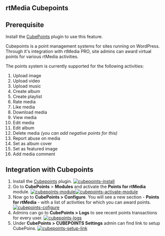 ## rtMedia Cubepoints


## Prerequisite


Install the [CubePoints](http://wordpress.org/plugins/cubepoints/) plugin to use this feature.

Cubepoints is a point management systems for sites running on WordPress. Through it's integration with rtMedia PRO, site admins can award virtual points for various rtMedia activities.

The points system is currently supported for the following activities:

  1. Upload image
  2. Upload video
  3. Upload music
  4. Create album
  5. Create playlist
  6. Rate media
  7. Like media
  8. Download media
  9. View media
  10. Edit media
  11. Edit album
  12. Delete media _(you can add negative points for this)_
  13. Report abuse on media
  14. Set as album cover
  15. Set as featured image
  16. Add media comment


## Integration with Cubepoints


1. Install the [Cubepoints](http://wordpress.org/plugins/cubepoints/) plugin.
[![cubepoints-install](https://rtcamp.com/wp-content/uploads/2013/10/cubepoints-install_thumb.png)](https://rtcamp.com/wp-content/uploads/2013/10/cubepoints-install_thumb.png)
2. Go to **CubePoints** > **Modules** and activate the **Points for rtMedia** module.
[![cubepoints-module](https://rtcamp.com/wp-content/uploads/2013/10/cubepoints-module_thumb2.png)](https://rtcamp.com/wp-content/uploads/2013/10/cubepoints-module_thumb2.png)[![cubepoints-activate-module](https://rtcamp.com/wp-content/uploads/2013/10/cubepoints-activate-module_thumb1.png)](https://rtcamp.com/wp-content/uploads/2013/10/cubepoints-activate-module_thumb1.png)
3. Now go to **CubePoints > Configure**. You will see a new section - **Points for rtMedia** - with a list of activities for which you can award points.
[![cubepoints-cofigure](https://rtcamp.com/wp-content/uploads/2013/10/cubepoints-cofigure_thumb.png)](https://rtcamp.com/wp-content/uploads/2013/10/cubepoints-cofigure_thumb.png)
4. Admins can go to **CubePoints > Logs** to see recent points transactions for every user.
[![cubepoints-logs](https://rtcamp.com/wp-content/uploads/2013/10/cubepoints-logs_thumb1.png)](https://rtcamp.com/wp-content/uploads/2013/10/cubepoints-logs_thumb1.png)
5. Under **CubePoints > CUBEPOINTS Settings** admin can find link to setup CubePoins.
[![cubepoints-setup-link](https://cloud.githubusercontent.com/assets/7771963/7861525/3d235464-056e-11e5-979e-38c6423fabf1.png)](https://cloud.githubusercontent.com/assets/7771963/7861525/3d235464-056e-11e5-979e-38c6423fabf1.png)
